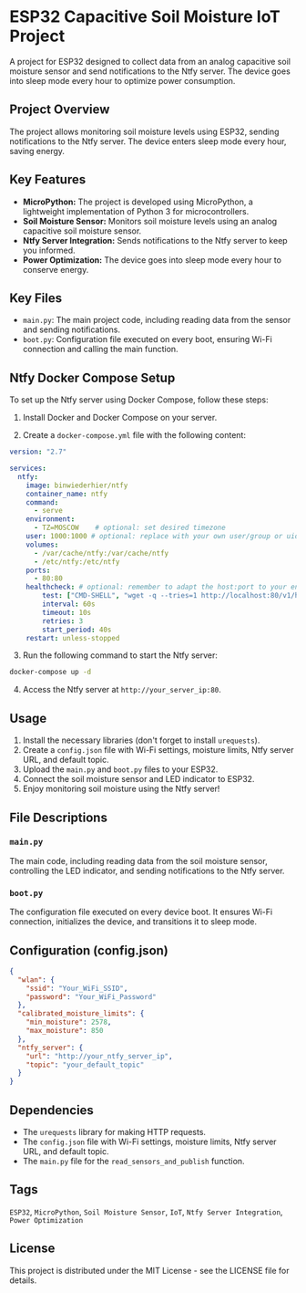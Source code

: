 # ESP32 Capacitive Soil Moisture IoT Project

A project for ESP32 designed to collect data from an analog capacitive soil moisture sensor and send notifications to the Ntfy server. The device goes into sleep mode every hour to optimize power consumption.

## Project Overview

The project allows monitoring soil moisture levels using ESP32, sending notifications to the Ntfy server. The device enters sleep mode every hour, saving energy.

## Key Features

- **MicroPython:** The project is developed using MicroPython, a lightweight implementation of Python 3 for microcontrollers.
- **Soil Moisture Sensor:** Monitors soil moisture levels using an analog capacitive soil moisture sensor.
- **Ntfy Server Integration:** Sends notifications to the Ntfy server to keep you informed.
- **Power Optimization:** The device goes into sleep mode every hour to conserve energy.

## Key Files

- `main.py`: The main project code, including reading data from the sensor and sending notifications.
- `boot.py`: Configuration file executed on every boot, ensuring Wi-Fi connection and calling the main function.
## Ntfy Docker Compose Setup

To set up the Ntfy server using Docker Compose, follow these steps:

1. Install Docker and Docker Compose on your server.

2. Create a `docker-compose.yml` file with the following content:

```yaml
version: "2.7"

services:
  ntfy:
    image: binwiederhier/ntfy
    container_name: ntfy
    command:
      - serve
    environment:
      - TZ=MOSCOW    # optional: set desired timezone
    user: 1000:1000 # optional: replace with your own user/group or uid/gid
    volumes:
      - /var/cache/ntfy:/var/cache/ntfy
      - /etc/ntfy:/etc/ntfy
    ports:
      - 80:80
    healthcheck: # optional: remember to adapt the host:port to your environment
        test: ["CMD-SHELL", "wget -q --tries=1 http://localhost:80/v1/health -O - | grep -Eo '\"healthy\"\\s*:\\s*true' || exit 1"]
        interval: 60s
        timeout: 10s
        retries: 3
        start_period: 40s
    restart: unless-stopped
```
3. Run the following command to start the Ntfy server:
```bash
docker-compose up -d
```
4. Access the Ntfy server at `http://your_server_ip:80`.
   
## Usage

1. Install the necessary libraries (don't forget to install `urequests`).
2. Create a `config.json` file with Wi-Fi settings, moisture limits, Ntfy server URL, and default topic.
3. Upload the `main.py` and `boot.py` files to your ESP32.
4. Connect the soil moisture sensor and LED indicator to ESP32.
5. Enjoy monitoring soil moisture using the Ntfy server!

## File Descriptions

### `main.py`

The main code, including reading data from the soil moisture sensor, controlling the LED indicator, and sending notifications to the Ntfy server.

### `boot.py`

The configuration file executed on every device boot. It ensures Wi-Fi connection, initializes the device, and transitions it to sleep mode.

## Configuration (config.json)

```json
{
  "wlan": {
    "ssid": "Your_WiFi_SSID",
    "password": "Your_WiFi_Password"
  },
  "calibrated_moisture_limits": {
    "min_moisture": 2578,
    "max_moisture": 850
  },
  "ntfy_server": {
    "url": "http://your_ntfy_server_ip",
    "topic": "your_default_topic"
  }
}
```
## Dependencies
* The `urequests` library for making HTTP requests.
* The `config.json` file with Wi-Fi settings, moisture limits, Ntfy server URL, and default topic.
* The `main.py` file for the `read_sensors_and_publish` function.

## Tags
`ESP32`, `MicroPython`, `Soil Moisture Sensor`, `IoT`, `Ntfy Server Integration`, `Power Optimization`
## License
This project is distributed under the MIT License - see the LICENSE file for details.
